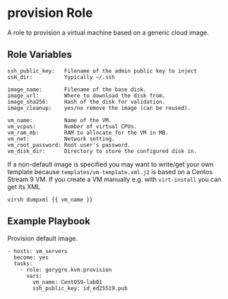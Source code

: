 # provision Role

A role to provision a virtual machine based on a generic cloud image.

## Role Variables

```
ssh_public_key:   Filename of the admin public key to inject
ssH_dir:          Yypically ~/.ssh

image_name:       Filename of the base disk.
image_url:        Where to download the disk from.
image_sha256:     Hash of the disk for validation.
image_cleanup:    yes/no remove the image (can be reused).

vm_name:          Name of the VM.
vm_vcpus:         Number of virtual CPUs.
vm_ram_mb:        RAM to allocate for the VM in MB.
vm_net:           Network setting.
vm_root_password: Root user's password.
vm_disk_dir:      Directory to store the configured disk in.
```

If a non-default image is specified you may want to write/get your own template because `templates/vm-template.xml.j2` is based on a Centos Stream 9 VM.
If you create a VM manually e.g. with `virt-install` you can get its XML
```
virsh dumpxml {{ vm_name }}
```

## Example Playbook

Provision default image.

```
- hosts: vm_servers
  become: yes
  tasks:
    - role: gorygre.kvm.provision
      vars:
        vm_name: CentOS9-lab01
        ssh_public_key: id_ed25519.pub
```
